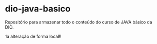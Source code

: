 # dio-java-basico
Repositório para armazenar todo o conteúdo do curso de JAVA básico da DIO.

1a alteração de forma local!! 